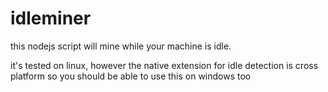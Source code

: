 # idleminer

this nodejs script will mine while your machine is idle.

it's tested on linux, however the native extension for idle detection is cross platform so you should be able to use this on windows too
